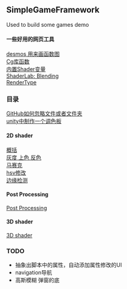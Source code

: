 ## SimpleGameFramework
Used to build some games demo

#### 一些好用的网页工具
[desmos 用来画函数图](https://www.desmos.com/calculator)  
[Cg库函数](https://developer.download.nvidia.cn/cg/index_stdlib.html)  
[内置Shader变量](https://docs.unity3d.com/Manual/SL-UnityShaderVariables.html)  
[ShaderLab: Blending](https://docs.unity3d.com/Manual/SL-Blend.html)  
[RenderType](https://docs.unity3d.com/Manual/SL-ShaderReplacement.html)  

### 目录
[GitHub如何忽略文件或者文件夹](ReadMe/401_GitHub如何忽略文件或者文件夹.md)  
[unity中制作一个调色板](ReadMe/402_unity中制作一个调色板.md)  

#### 2D shader
[概括](ReadMe/100_2Dshader.md)  
[灰度 上色 反色](ReadMe/101_toneEffect.md)  
[马赛克](ReadMe/102_pixel.md)  
[hsv修改](ReadMe/103_hsvModifier.md)  
[边缘检测](ReadMe/104_edgeDetection.md)  

#### Post Processing
[Post Processing](ReadMe/200_PostProcessing.md)  

#### 3D shader
[3D shader](ReadMe/300_3Dshader.md)  

### TODO
- 抽象出脚本中的属性，自动添加属性修改的UI
- navigation导航
- 高斯模糊 弹窗的底
